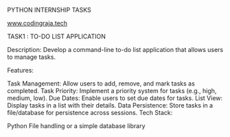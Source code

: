 PYTHON INTERNSHIP TASKS

www.codingraja.tech

TASK1 : TO-DO LIST APPLICATION

Description: Develop a command-line to-do list application that allows users to manage tasks.

Features:

Task Management: Allow users to add, remove, and mark tasks as completed.
Task Priority: Implement a priority system for tasks (e.g., high, medium, low).
Due Dates: Enable users to set due dates for tasks.
List View: Display tasks in a list with their details.
Data Persistence: Store tasks in a file/database for persistence across sessions.
Tech Stack:

Python
File handling or a simple database library
